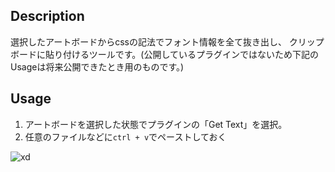 ## Description

選択したアートボードからcssの記法でフォント情報を全て抜き出し、
クリップボードに貼り付けるツールです。(公開しているプラグインではないため下記のUsageは将来公開できたとき用のものです。)

## Usage

1. アートボードを選択した状態でプラグインの「Get Text」を選択。
2. 任意のファイルなどに`ctrl + v`でペーストしておく

![xd](https://user-images.githubusercontent.com/49956319/118946732-a5eb7480-b991-11eb-81ba-f5d3a4c50857.gif)

